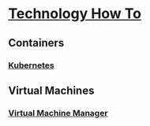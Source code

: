 # [Technology How To](/readme.md)

## Containers

### [Kubernetes](/kubernetes.md)

## Virtual Machines

### [Virtual Machine Manager](/virt-manager.md)
